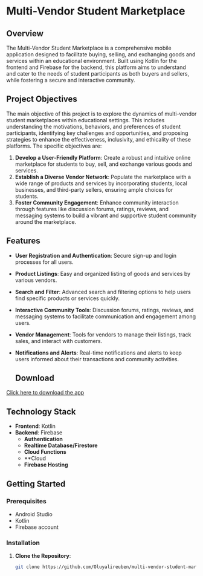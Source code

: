 # Multi-Vendor Student Marketplace

## Overview

The Multi-Vendor Student Marketplace is a comprehensive mobile application designed to facilitate buying, selling, and exchanging goods and services within an educational environment. Built using Kotlin for the frontend and Firebase for the backend, this platform aims to understand and cater to the needs of student participants as both buyers and sellers, while fostering a secure and interactive community.

## Project Objectives

The main objective of this project is to explore the dynamics of multi-vendor student marketplaces within educational settings. This includes understanding the motivations, behaviors, and preferences of student participants, identifying key challenges and opportunities, and proposing strategies to enhance the effectiveness, inclusivity, and ethicality of these platforms. The specific objectives are:

1. **Develop a User-Friendly Platform**: Create a robust and intuitive online marketplace for students to buy, sell, and exchange various goods and services.
2. **Establish a Diverse Vendor Network**: Populate the marketplace with a wide range of products and services by incorporating students, local businesses, and third-party sellers, ensuring ample choices for students.
3. **Foster Community Engagement**: Enhance community interaction through features like discussion forums, ratings, reviews, and messaging systems to build a vibrant and supportive student community around the marketplace.
 

## Features

- **User Registration and Authentication**: Secure sign-up and login processes for all users.
- **Product Listings**: Easy and organized listing of goods and services by various vendors.
- **Search and Filter**: Advanced search and filtering options to help users find specific products or services quickly.
- **Interactive Community Tools**: Discussion forums, ratings, reviews, and messaging systems to facilitate communication and engagement among users.
- **Vendor Management**: Tools for vendors to manage their listings, track sales, and interact with customers.
- **Notifications and Alerts**: Real-time notifications and alerts to keep users informed about their transactions and community activities.

  ## Download
[Click here to download the app](https://drive.google.com/file/d/13JG3WbPIneiHvUwxW1q9yEBoOBRJT2Qv/view?usp=sharing)

## Technology Stack

- **Frontend**: Kotlin
- **Backend**: Firebase
  - **Authentication**
  - **Realtime Database/Firestore**
  - **Cloud Functions**
  - **Cloud 
  - **Firebase Hosting**

## Getting Started

### Prerequisites

- Android Studio
- Kotlin
- Firebase account

### Installation

1. **Clone the Repository**: 
   ```bash
   git clone https://github.com/Oluyalireuben/multi-vendor-student-marketplace.git
